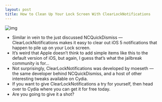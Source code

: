 ```yaml
---
layout: post
title: How to Clean Up Your Lock Screen With ClearLockNotifications
---
```

![img](http://media.idownloadblog.com/wp-content/uploads/2011/11/ClearLockNotifications.png)
* Similar in vein to the just discussed NCQuickDismiss — ClearLockNotifications makes it easy to clear out iOS 5 notifications that happen to pile up on your Lock screen.
* It’s weird that Apple doesn’t think to add simple items like this to the default version of iOS, but again, I guess that’s what the jailbreak community is for…
* Not surprisingly, ClearLockNotifications was developed by moeseth — the same developer behind NCQuickDismiss, and a host of other interesting tweaks available on Cydia.
* If you want to give ClearLockNotifications a try for yourself, then head over to Cydia where you can get it for free today.
* Are you going to give it a shot?

